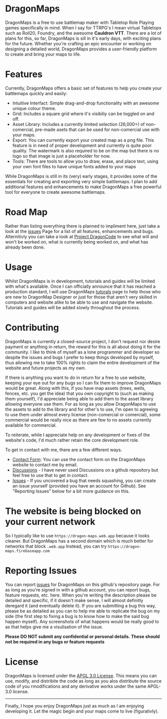 # DragonMaps

DragonMaps is a free to use battlemap maker with Tabletop Role Playing games specifically in mind. When I say for TTRPG's I mean virtual Tabletops such as Roll20, Foundry, and the awesome **__Cauldron VTT__**. There are a lot of plans for this, so far, DragonMaps is sill in it's early days, with exciting plans for the future.  Whether you're crafting an epic encounter or working on designing a detailed world, DragonMaps provides a user-friendly platform to create and bring your maps to life.

# Features
Currently, DragonMaps offers a basic set of features to help you create your battlemaps quickly and easily:
- Intuitive Interfact: Simple drag-and-drop functionality with an awesome unique colour theme.
- Grid: Includes a square grid where it's visibiliy can be toggled on and off.
- Asset Library: Includes a currently limited selection (26,000+) of non-comercial, pre-made asets that can be used for non-comercial use with your maps.
- Export: You can currently export your created map as a png file. This feature is in need of proper development and currently is quite poor quality. The watermark is also required to be on the map but there is no logo so that image is just a placeholder for now.
- Tools: There are tools to allow you to draw, erase, and place text, using your own font files to have unique fonts added to your maps

While DragonMaps is still in its (very) early stages, it provides some of the essentials for creating and exporting very simple battlemaps. I plan to add additional features and enhancements to make DragonMaps a free powerful tool for everyone to create awesome battlemaps.

# Road Map
Rather than listing everything there is planned to impliment here, just take a look at the [issues](https://github.com/Jamster3000/dragonmaps/issues) Page for a list of all features, enhancements and bugs. Alternitivly you can take a look at [Project DragonCode](https://github.com/users/Jamster3000/projects/11) to see what will and won't be worked on, what is currently being worked on, and what has already been done.

# Usage
Whilst DragonMaps is in development, tutorials and guides will be limited with what's available. Once I can officially announce that it has reached a production standard, I will use DragonMaps [tutorals](https://jamster3000.github.io/dragonmaps/pages/tutorials) page to help those who are new to DragonMap Designer or just for those that aren't very skilled in computers and website alike to be able to use and navigate the website. Tutorials and guides will be added slowly throughout the process.

# Contributing
DragonMaps is currently a closed-source project, I don't request nor desire payment or anything in return, the reward for this is all about doing it for the community. I like to think of myself as a lone programmer and developer so despite the issues and bugs I prefer to keep things developed by myself, thus allowing me to take 100% rights to claim the entire development of the website and future projects as my own.

If there is anything you want to do in return for a free to use website, keeping your eye out for any bugs so I can fix them to improve DragonMaps would be great. Along with this, if you have map assets (trees, wells, fences, etc. you get the idea) that you own copyright to (such as making them yourself), I'd appreciate being able to add them to the asset library allowing everyone use them. For as long as you allow DragonMaps to use the assets to add to the library and for other's to use, I'm open to agreeing to use them under almost every license (non-comercial or comercial), some commercial would be really nice as there are few to no assets currently available for commercial.

To reiterate, while I appreciate help on any development or fixes of the website's code, I'd much rather retain the core development role.

To get in contact with me, there are a few different ways.
- [Contact Form](https://dragon-maps.web.app/pages/contact): You can use the contact form on the DragonMaps website to contact me by email.
- [Discussions](https://github.com/Jamster3000/dragonmaps/discussions) - I have never used Discussions on a github repository but feel free to use that to get in contact.
- [Issues](https://github.com/Jamster3000/dragonmaps/issues) - If you uncovered a bug that needs squashing, you can create an issue yourself (provided you have an account for Github). See "Reporting Issues" below for a bit more guidance on this.

# The website is being blocked on your current network
So I typically like to use `https://dragon-maps.web.app` because it looks cleaner. But DragonMaps has a second domain which is much better for networks that block `.web.app` Instead, you can try `https://dragon-maps.firebaseapp.com`

# Reporting Issues
You can report [issues](https://github.com/Jamster3000/dragonmaps/issues) for DragonMaps on this github's repository page. For as long as you're signed in with a github account, you can report bugs, feature requests, etc. here. When you're writing the description please be detailed and specific, if it doesn't make sense, I will almost definitly deregard it (and eventually delete it). If you are submitting a bug this way, please be as detailed as you can to help me able to replicate the bug on my side (the first step to fixing a bug is to know how to make the said bug happen myself). Any screenshots of what happens would be really good to as that helps give me a visulisation of the issue. 

**Please DO NOT submit any confidential or personal details. These should not be required in any bugs or feature requests**

# License
DragonMaps is licensed under the [APGL 3.0 License](https://github.com/Jamster3000/dragonmaps?tab=AGPL-3.0-1-ov-file). This means you can use, modify, and distribite the code as long as you alos distribute the source code of you rmodifications and any derivative works under the same APGL-3.0 license.

<hr>

Finally, I hope you enjoy DragonMaps just as much as I am enjoying developing it. Let the magic begin and your maps come to live (figurativly).
